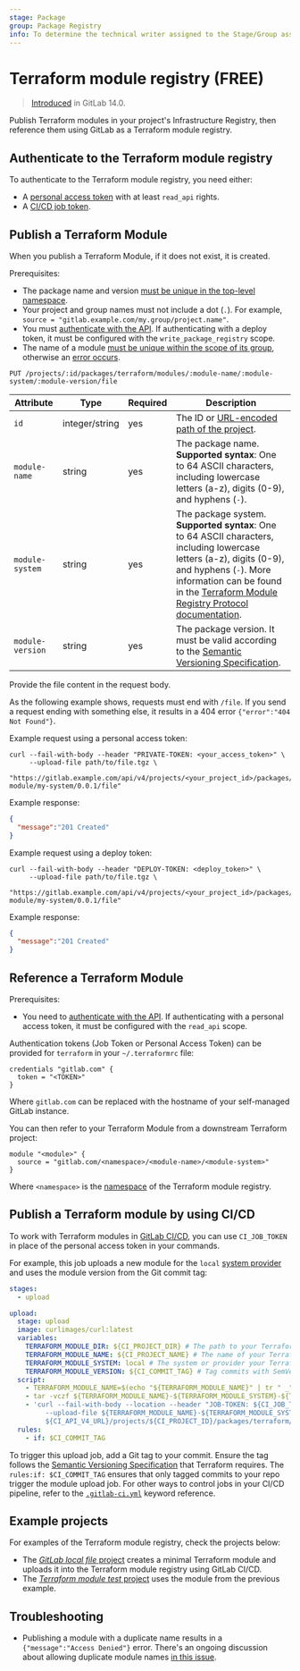 ```yaml
---
stage: Package
group: Package Registry
info: To determine the technical writer assigned to the Stage/Group associated with this page, see https://about.gitlab.com/handbook/product/ux/technical-writing/#assignments
---
```


# Terraform module registry **(FREE)**

> [Introduced](https://gitlab.com/groups/gitlab-org/-/epics/3221) in GitLab 14.0.

Publish Terraform modules in your project's Infrastructure Registry, then reference them using GitLab
as a Terraform module registry.

## Authenticate to the Terraform module registry

To authenticate to the Terraform module registry, you need either:

- A [personal access token](../../../api/index.md#personalprojectgroup-access-tokens) with at least `read_api` rights.
- A [CI/CD job token](../../../ci/jobs/ci_job_token.md).

## Publish a Terraform Module

When you publish a Terraform Module, if it does not exist, it is created.

Prerequisites:

- The package name and version [must be unique in the top-level namespace](../infrastructure_registry/index.md#how-module-resolution-works).
- Your project and group names must not include a dot (`.`). For example, `source = "gitlab.example.com/my.group/project.name"`.
- You must [authenticate with the API](../../../api/index.md#authentication). If authenticating with a deploy token, it must be configured with the `write_package_registry` scope.
- The name of a module [must be unique within the scope of its group](../infrastructure_registry/index.md#how-module-resolution-works), otherwise an
  [error occurs](#troubleshooting).

```plaintext
PUT /projects/:id/packages/terraform/modules/:module-name/:module-system/:module-version/file
```

| Attribute          | Type            | Required | Description                                                                                                                      |
| -------------------| --------------- | ---------| -------------------------------------------------------------------------------------------------------------------------------- |
| `id`               | integer/string  | yes      | The ID or [URL-encoded path of the project](../../../api/index.md#namespaced-path-encoding).                                    |
| `module-name`      | string          | yes      | The package name. **Supported syntax**: One to 64 ASCII characters, including lowercase letters (a-z), digits (0-9), and hyphens (`-`).
| `module-system`    | string          | yes      | The package system. **Supported syntax**: One to 64 ASCII characters, including lowercase letters (a-z), digits (0-9), and hyphens (`-`). More information can be found in the [Terraform Module Registry Protocol documentation](https://www.terraform.io/internals/module-registry-protocol).
| `module-version`   | string          | yes      | The package version. It must be valid according to the [Semantic Versioning Specification](https://semver.org/).

Provide the file content in the request body.

As the following example shows, requests must end with `/file`.
If you send a request ending with something else, it results in a 404
error `{"error":"404 Not Found"}`.

Example request using a personal access token:

```shell
curl --fail-with-body --header "PRIVATE-TOKEN: <your_access_token>" \
     --upload-file path/to/file.tgz \
     "https://gitlab.example.com/api/v4/projects/<your_project_id>/packages/terraform/modules/my-module/my-system/0.0.1/file"
```

Example response:

```json
{
  "message":"201 Created"
}
```

Example request using a deploy token:

```shell
curl --fail-with-body --header "DEPLOY-TOKEN: <deploy_token>" \
     --upload-file path/to/file.tgz \
     "https://gitlab.example.com/api/v4/projects/<your_project_id>/packages/terraform/modules/my-module/my-system/0.0.1/file"
```

Example response:

```json
{
  "message":"201 Created"
}
```

## Reference a Terraform Module

Prerequisites:

- You need to [authenticate with the API](../../../api/index.md#authentication). If authenticating with a personal access token, it must be configured with the `read_api` scope.

Authentication tokens (Job Token or Personal Access Token) can be provided for `terraform` in your `~/.terraformrc` file:

```plaintext
credentials "gitlab.com" {
  token = "<TOKEN>"
}
```

Where `gitlab.com` can be replaced with the hostname of your self-managed GitLab instance.

You can then refer to your Terraform Module from a downstream Terraform project:

```plaintext
module "<module>" {
  source = "gitlab.com/<namespace>/<module-name>/<module-system>"
}
```

Where `<namespace>` is the [namespace](../../../user/namespace/index.md) of the Terraform module registry.

## Publish a Terraform module by using CI/CD

To work with Terraform modules in [GitLab CI/CD](../../../ci/index.md), you can use
`CI_JOB_TOKEN` in place of the personal access token in your commands.

For example, this job uploads a new module for the `local` [system provider](https://registry.terraform.io/browse/providers) and uses the module version from the Git commit tag:

```yaml
stages:
  - upload

upload:
  stage: upload
  image: curlimages/curl:latest
  variables:
    TERRAFORM_MODULE_DIR: ${CI_PROJECT_DIR} # The path to your Terraform module
    TERRAFORM_MODULE_NAME: ${CI_PROJECT_NAME} # The name of your Terraform module
    TERRAFORM_MODULE_SYSTEM: local # The system or provider your Terraform module targets (ex. local, aws, google)
    TERRAFORM_MODULE_VERSION: ${CI_COMMIT_TAG} # Tag commits with SemVer for the version of your Terraform module to be published
  script:
    - TERRAFORM_MODULE_NAME=$(echo "${TERRAFORM_MODULE_NAME}" | tr " _" -) # module-name must not have spaces or underscores, so translate them to hyphens
    - tar -vczf ${TERRAFORM_MODULE_NAME}-${TERRAFORM_MODULE_SYSTEM}-${TERRAFORM_MODULE_VERSION}.tgz -C ${TERRAFORM_MODULE_DIR} --exclude=./.git .
    - 'curl --fail-with-body --location --header "JOB-TOKEN: ${CI_JOB_TOKEN}"
         --upload-file ${TERRAFORM_MODULE_NAME}-${TERRAFORM_MODULE_SYSTEM}-${TERRAFORM_MODULE_VERSION}.tgz
         ${CI_API_V4_URL}/projects/${CI_PROJECT_ID}/packages/terraform/modules/${TERRAFORM_MODULE_NAME}/${TERRAFORM_MODULE_SYSTEM}/${TERRAFORM_MODULE_VERSION}/file'
  rules:
    - if: $CI_COMMIT_TAG
```

To trigger this upload job, add a Git tag to your commit. Ensure the tag follows the [Semantic Versioning Specification](https://semver.org/) that Terraform requires. The `rules:if: $CI_COMMIT_TAG` ensures that only tagged commits to your repo trigger the module upload job.
For other ways to control jobs in your CI/CD pipeline, refer to the [`.gitlab-ci.yml`](../../../ci/yaml/index.md) keyword reference.

## Example projects

For examples of the Terraform module registry, check the projects below:

- The [_GitLab local file_ project](https://gitlab.com/mattkasa/gitlab-local-file) creates a minimal Terraform module and uploads it into the Terraform module registry using GitLab CI/CD.
- The [_Terraform module test_ project](https://gitlab.com/mattkasa/terraform-module-test) uses the module from the previous example.

## Troubleshooting

- Publishing a module with a duplicate name results in a `{"message":"Access Denied"}` error. There's an ongoing discussion about allowing duplicate module names [in this issue](https://gitlab.com/gitlab-org/gitlab/-/issues/368040).
